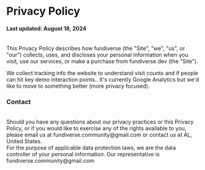 # Privacy Policy

#### Last updated: August 18, 2024

<br/>
This Privacy Policy describes how fundiverse (the "Site", "we", "us", or "our") collects, uses, and discloses your personal information when you
visit, use our services, or make a purchase from fundiverse.dev (the "Site").

We collect tracking info the website to understand visit counts and if people can hit key demo interaction points.. It's currently Google Analytics but we'd like to move to something better (more privacy focused).


### Contact

<br/>
Should you have any questions about our privacy practices or this Privacy Policy, or if you would like to exercise any of the rights available to
you, please email us at
fundiverse.community@gmail.com or contact us at AL, United States.

<br/>
For the purpose of applicable data protection laws, we
are the data controller of your personal information. Our representative is fundiverse.community@gmail.com
